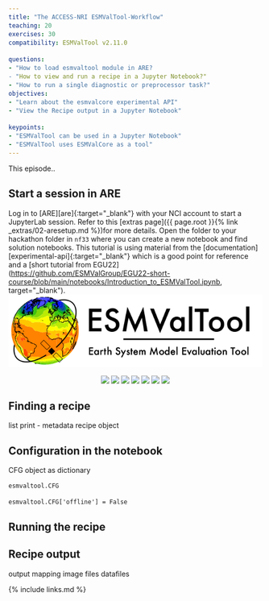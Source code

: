```yaml
---
title: "The ACCESS-NRI ESMValTool-Workflow"
teaching: 20
exercises: 30
compatibility: ESMValTool v2.11.0

questions:
- "How to load esmvaltool module in ARE?
- "How to view and run a recipe in a Jupyter Notebook?"
- "How to run a single diagnostic or preprocessor task?"
objectives:
- "Learn about the esmvalcore experimental API"
- "View the Recipe output in a Jupyter Notebook"

keypoints:
- "ESMValTool can be used in a Jupyter Notebook"
- "ESMValTool uses ESMValCore as a tool"
---
```


This episode..

## Start a session in ARE
Log in to [ARE][are]{:target="_blank"} with your NCI account to start a JupyterLab session.
Refer to this [extras page]({{ page.root }}{% link _extras/02-aresetup.md %})for more details.
Open the folder to your hackathon folder in `nf33` where you can create a new notebook and find 
solution notebooks.
This tutorial is using material from the [documentation][experimental-api]{:target="_blank"} 
which is a good point for reference and a [short tutorial from EGU22]
(https://github.com/ESMValGroup/EGU22-short-course/blob/main/notebooks/Introduction_to_ESMValTool.ipynb, target="_blank").
![Warming stripes](../assets/img/ESMValTool-logo.png)

<div style="text-align: center;">
    <img width=200 src=\"https://docs.esmvaltool.org/en/v2.5.0/_static/ESMValTool-logo-2.png\"> <img width=200 src=\"https://jupyter.org/assets/homepage/hublogo.svg\"> <img width=200 src=\"https://zenodo.org/api/files/00000000-0000-0000-0000-000000000000/is-enes3/logo.png\"> <img width=200 src=\"https://www.smhi.se/polopoly_fs/1.135796.1527766089!/image/LoggaEUCP.png_gen/derivatives/Original_366px/image/LoggaEUCP.png\"> <img width=200 src=\"https://www.dkrz.de/@@site-logo/dkrz.svg\"> <img width=200 src=\"https://upload.wikimedia.org/wikipedia/commons/8/85/SMHI_Logo.svg\"> <img width=200 src=\"https://www.dtls.nl/wp-content/uploads/2015/03/NleSc.png\">
</div>

## Finding a recipe
list
print - metadata
recipe object

## Configuration in the notebook
CFG object as dictionary
```
esmvaltool.CFG

esmvaltool.CFG['offline'] = False
```

## Running the recipe


## Recipe output
output mapping
image files
datafiles


{% include links.md %}
